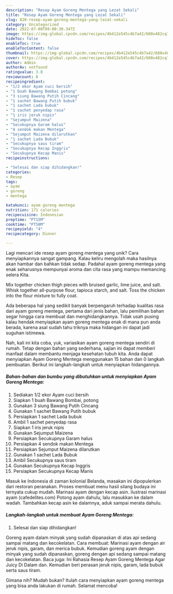 ```yaml
---
description: "Resep Ayam Goreng Mentega yang Lezat Sekali"
title: "Resep Ayam Goreng Mentega yang Lezat Sekali"
slug: 820-resep-ayam-goreng-mentega-yang-lezat-sekali
category: Uncategorized
date: 2022-07-08T09:00:30.347Z
image: https://img-global.cpcdn.com/recipes/4b412e545c4b7a42/680x482cq70/ayam-goreng-mentega-foto-resep-utama.jpg
hideToc: false
enableToc: true
enableTocContent: false
thumbnail: https://img-global.cpcdn.com/recipes/4b412e545c4b7a42/680x482cq70/ayam-goreng-mentega-foto-resep-utama.jpg
cover: https://img-global.cpcdn.com/recipes/4b412e545c4b7a42/680x482cq70/ayam-goreng-mentega-foto-resep-utama.jpg
author: Admin
authorAv: notfound
ratingvalue: 3.8
reviewcount: 8
recipeingredient:
- "1/2 ekor Ayam cuci bersih"
- "1 buah Bawang Bombai potong"
- "3 siung Bawang Putih Cincang"
- "1 sachet Bawang Putih bubuk"
- "1 sachet Lada bubuk"
- "1 sachet penyedap rasa"
- "1 iris jeruk nipis"
- "Sejumput Maizena"
- "Secukupnya Garam halus"
- "4 sendok makan Mentega"
- "Sejumput Maizena dilarutkan"
- "1 sachet Lada Bubuk"
- "Secukupnya saus tiram"
- "Secukupnya Kecap Inggris"
- "Secukupnya Kecap Manis"
recipeinstructions:

- "Selesai dan siap dihidangkan!"
categories:
- Resep
tags:
- ayam
- goreng
- mentega

katakunci: ayam goreng mentega 
nutrition: 171 calories
recipecuisine: Indonesian
preptime: "PT15M"
cooktime: "PT58M"
recipeyield: "4"
recipecategory: Dinner

---
```





Lagi mencari ide resep ayam goreng mentega yang unik? Cara menyiapkannya sangat gampang. Kalau keliru mengolah maka hasilnya akan hambar dan bahkan tidak sedap. Padahal ayam goreng mentega yang enak seharusnya mempunyai aroma dan cita rasa yang mampu memancing selera Kita.





Mix together chicken thigh pieces with bruised garlic, lime juice, and salt. Whisk together all-purpose flour, tapioca starch, and salt. Toss the chicken into the flour mixture to fully coat.

Ada beberapa hal yang sedikit banyak berpengaruh terhadap kualitas rasa dari ayam goreng mentega, pertama dari jenis bahan, lalu pemilihan bahan segar hingga cara membuat dan menghidangkannya. Tidak usah pusing kalau hendak menyiapkan ayam goreng mentega enak di mana pun anda berada, karena asal sudah tahu triknya maka hidangan ini dapat jadi suguhan istimewa.






Nah, kali ini kita coba, yuk, variasikan ayam goreng mentega sendiri di rumah. Tetap dengan bahan yang sederhana, sajian ini dapat memberi manfaat dalam membantu menjaga kesehatan tubuh kita. Anda dapat menyiapkan Ayam Goreng Mentega menggunakan 15 bahan dan 0 langkah pembuatan. Berikut ini langkah-langkah untuk menyiapkan hidangannya.

<!--inarticleads1-->

##### Bahan-bahan dan bumbu yang dibutuhkan untuk menyiapkan Ayam Goreng Mentega:

1. Sediakan 1/2 ekor Ayam cuci bersih
1. Siapkan 1 buah Bawang Bombai, potong
1. Gunakan 3 siung Bawang Putih Cincang
1. Gunakan 1 sachet Bawang Putih bubuk
1. Persiapkan 1 sachet Lada bubuk
1. Ambil 1 sachet penyedap rasa
1. Siapkan 1 iris jeruk nipis
1. Gunakan Sejumput Maizena
1. Persiapkan Secukupnya Garam halus
1. Persiapkan 4 sendok makan Mentega
1. Persiapkan Sejumput Maizena dilarutkan
1. Gunakan 1 sachet Lada Bubuk
1. Ambil Secukupnya saus tiram
1. Gunakan Secukupnya Kecap Inggris
1. Persiapkan Secukupnya Kecap Manis


Masuk ke Indonesia di zaman kolonial Belanda, masakan ini dipopulerkan dari restoran peranakan. Proses membuat menu hasil silang budaya ini ternyata cukup mudah. Marinasi ayam dengan kecap asin. ilustrasi marinasi ayam (cafedelites.com) Potong ayam dahulu, lalu masukkan ke dalam wadah. Tambahkan kecap asin ke dalamnya, aduk sampai merata dahulu. 

<!--inarticleads2-->

##### Langkah-langkah untuk membuat Ayam Goreng Mentega:


1. Selesai dan siap dihidangkan!

Goreng ayam dalam minyak yang sudah dipanaskan di atas api sedang sampai matang dan kecokelatan. Cara membuat: Marinasi ayam dengan air jeruk nipis, garam, dan merica bubuk. Kemudian goreng ayam dengan minyak yang sudah dipanaskan, goreng dengan api sedang sampai matang dan kecokelatan. Baca juga: Ini Rahasia Resep Ayam Goreng Mentega Agar Juicy Di Dalam dan. Kemudian beri perasan jeruk nipis, garam, lada bubuk serta saus tiram. 

Gimana nih? Mudah bukan? Itulah cara menyiapkan ayam goreng mentega yang bisa anda lakukan di rumah. Selamat mencoba!
